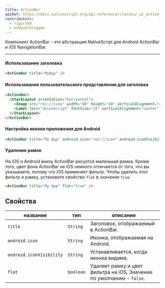 ```yaml
---
title: ActionBar
apiRef: https://docs.nativescript.org/api-reference/classes/_ui_action_bar_.actionbar
contributors:
  - rigor789
  - eddyverbruggen
---
```

Компонент ActionBar - это абстракция NativeScript для Android ActionBar и iOS NavigationBar.

* * *

#### Использование заголовка

```html
<ActionBar title="MyApp" />
```

#### Использование пользовательского представления для заголовка

```html
<ActionBar>
  <StackLayout orientation="horizontal">
    <Image src="res://icon" width="40" height="40" verticalAlignment="center" />
    <Label text="ativeScript" fontSize="24" verticalAlignment="center" />
  </StackLayout>
</ActionBar>
```

#### Настройка иконки приложения для Android

```html
<ActionBar title="My App" android.icon="res://icon" android.iconVisibility="always" />
```

#### Удаление рамок

На iOS и Android внизу ActionBar рисуется маленькая рамка. Кроме того, цвет фона ActionBar на iOS немного отличается от того, что вы указываете, потому что iOS применяет фильтр. Чтобы удалить этот фильтр и рамку, установите свойство `flat` в значение `true`.

```html
<ActionBar title="My App" flat="true" />
```

## Свойства

| название                 | тип       | описание                                                              |
| ------------------------ | --------- | --------------------------------------------------------------------- |
| `title`                  | `String`  | Заголовок, отображаемый в ActionBar.                                  |
| `android.icon`           | `String`  | Иконка, отображаемая на Android.                                      |
| `android.iconVisibility` | `String`  | Устанавливается, когда иконка видима.                                 |
| `flat`                   | `boolean` | Удаляет рамку и цвет фильтра на iOS. Значение по умолчанию - `false`. |